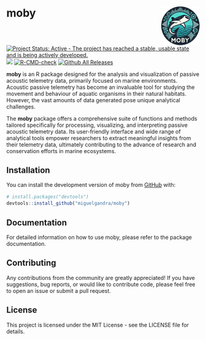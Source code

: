 
# moby <img src="vignettes/moby_logo.png" align="right" width="100" />

[![Project Status: Active - The project has reached a stable, usable state and is being actively developed.](https://www.repostatus.org/badges/latest/active.svg)](https://www.repostatus.org/#active)
[![](https://img.shields.io/badge/lifecycle-experimental-orange.svg)](https://lifecycle.r-lib.org/articles/stages.html#experimental)
[![R-CMD-check](https://github.com/miguelgandra/moby/actions/workflows/R-CMD-check.yaml/badge.svg)](https://github.com/miguelgandra/moby/actions/workflows/R-CMD-check.yaml)
[![Github All Releases](https://img.shields.io/github/downloads/miguelgandra/moby/total.svg)]()

**moby** is an R package designed for the analysis and visualization of passive acoustic telemetry data, primarily focused on marine environments. Acoustic passive telemetry has become an invaluable tool for studying the movement and behaviour of aquatic organisms in their natural habitats. However, the vast amounts of data generated pose unique analytical challenges.

The **moby** package offers a comprehensive suite of functions and methods tailored specifically for processing, visualizing, and interpreting passive acoustic telemetry data. Its user-friendly interface and wide range of analytical tools empower researchers to extract meaningful insights from their telemetry data, ultimately contributing to the advance of research and conservation efforts in marine ecosystems.


## Installation

You can install the development version of moby from [GitHub](https://github.com/) with:

``` r
# install.packages("devtools")
devtools::install_github("miguelgandra/moby")
```

## Documentation

For detailed information on how to use moby, please refer to the package documentation.


## Contributing
Any contributions from the community are greatly appreciated! If you have suggestions, bug reports, or would like to contribute code, please feel free to open an issue or submit a pull request. 

## License
This project is licensed under the MIT License - see the LICENSE file for details.
